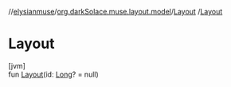 //[elysianmuse](../../../index.md)/[org.darkSolace.muse.layout.model](../index.md)/[Layout](index.md)
/[Layout](-layout.md)

# Layout

[jvm]\
fun [Layout](-layout.md)(id: [Long](https://kotlinlang.org/api/latest/jvm/stdlib/kotlin/-long/index.html)? = null)
